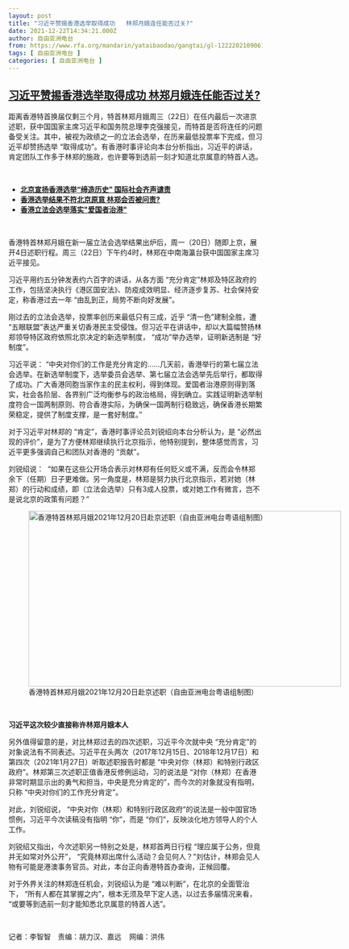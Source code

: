 ```yaml
---
layout: post
title: "习近平赞掦香港选举取得成功   林郑月娥连任能否过关?"
date: 2021-12-22T14:34:21.000Z
author: 自由亚洲电台
from: https://www.rfa.org/mandarin/yataibaodao/gangtai/gl-12222021090617.html
tags: [ 自由亚洲电台 ]
categories: [ 自由亚洲电台 ]
---
```

<!--1640183661000-->
[习近平赞掦香港选举取得成功   林郑月娥连任能否过关?](https://www.rfa.org/mandarin/yataibaodao/gangtai/gl-12222021090617.html)
------

<div>
<p></p><p>距离香港特首换届仅剩三个月，特首林郑月娥周三（22日）在任内最后一次进京述职，获中国国家主席习近平和国务院总理李克强接见，而特首是否将连任的问题备受关注。其中，被视为政绩之一的立法会选举，在历来最低投票率下完成，但习近平却赞扬选举 “取得成功”。有香港时事评论向本台分析指出，习近平的讲话，肯定团队工作多于林郑的施政，也许要等到选前一刻才知道北京属意的特首人选。</p><p><br/></p><ul><li><a href="https://www.rfa.org/mandarin/yataibaodao/gangtai/al-12202021134055.html"><strong>北京宣扬香港选举“缔造历史” 国际社会齐声谴责</strong></a></li><li><strong><a href="https://www.rfa.org/mandarin/yataibaodao/gangtai/ac-12202021070938.html">香港选举结果不符北京原意 林郑会否被问责?</a></strong></li><li><a href="https://www.rfa.org/mandarin/yataibaodao/gangtai/hcm1221a-12212021041046.html"><strong>香港立法会选举落实"爱国者治港"</strong> </a></li></ul><p><br/></p><p>香港特首林郑月娥在新一届立法会选举结果出炉后，周一（20日）随即上京，展开4日述职行程。周三（22日）下午约4时，林郑在中南海瀛台获中国国家主席习近平接见。</p><p>习近平用约五分钟发表约六百字的讲话，从各方面 “充分肯定”林郑及特区政府的工作，包括坚决执行《港区国安法》、防疫成效明显、经济逐步复苏、社会保持安定，称香港过去一年 “由乱到正，局势不断向好发展”。</p><p>刚过去的立法会选举，投票率创历来最低只有三成，近乎 “清一色”建制全胜，遭 “五眼联盟”表达严重关切香港民主受侵蚀。但习近平在讲话中，却以大篇幅赞扬林郑领导特区政府依照北京决定的新选举制度， “成功”举办选举，证明新选制是 “好制度”。</p><p>习近平说： “中央对你们的工作是充分肯定的‥‥‥几天前，香港举行的第七届立法会选举。在新选举制度下，选举委员会选举、第七届立法会选举先后举行，都取得了成功。广大香港同胞当家作主的民主权利，得到体现。爱国者治港原则得到落实，社会各阶层、各界别广泛均衡参与的政治格局，得到确立。实践证明新选举制度符合一国两制原则、符合香港实际，为确保一国两制行稳致远，确保香港长期繁荣稳定，提供了制度支撑，是一套好制度。”</p><p>对于习近平对林郑的 “肯定”，香港时事评论员刘锐绍向本台分析认为，是 “必然出现的评价”，是为了方便林郑继续执行北京指示，他特别提到，整体感觉而言，习近平更多强调自己和团队对香港的 “贡献”。</p><p>刘锐绍说：  “如果在这些公开场合表示对林郑有任何贬义或不满，反而会令林郑余下（任期）日子更难做。另一角度是，林郑是努力执行北京指示，若对她（林郑）的行动和成绩，即（立法会选举）只有3成人投票，或对她工作有微言，岂不是说北京的政策有问题？”</p><p><figure class="image-richtext image-inline captioned" style="width:620px;"><img alt="香港特首林郑月娥2021年12月20日赴京述职（自由亚洲电台粤语组制图）" height="349" src="https://www.rfa.org/mandarin/yataibaodao/gangtai/gl-12222021090617.html/gl1222.jpg/@@images/ccdc3995-51c4-40ac-b9f6-5479873fbc03.jpeg" title="gl1222.jpg" width="620"/><figcaption class="image-caption">香港特首林郑月娥2021年12月20日赴京述职（自由亚洲电台粤语组制图）</figcaption><small></small></figure> </p><p><strong>习近平这次较少直接称许林郑月娥本人</strong></p><p>另外值得留意的是，对比林郑过去的四次述职，习近平今次就中央 “充分肯定”的对象说法有不同表述。习近平在头两次（2017年12月15日、2018年12月17日）和第四次（2021年1月27日）听取述职报告时都是 “中央对你（林郑）和特别行政区政府”。林郑第三次述职正值香港反修例运动，习的说法是 “对你（林郑）在香港非常时期显示出的勇气和担当，中央是充分肯定的”，而今次的对象就没有指明，只称 “中央对你们的工作充分肯定”。</p><p>对此，刘锐绍说， “中央对你（林郑）和特别行政区政府”的说法是一般中国官场惯例，习近平今次读稿没有指明 “你”，而是 “你们”，反映淡化地方领导人的个人工作。</p><p>刘锐绍又指出，今次述职另一特别之处是，林郑首两日行程 “理应属于公务，但竟并无如常对外公开”， “究竟林郑出席什么活动？会见何人？”刘估计，林郑会见人物有可能是港澳事务官员。对此，本台正向香港特首办查询，正候回覆。</p><p>对于外界关注的林郑连任机会，刘锐绍认为是 “难以判断”，在北京的全面管治下， “所有人都在其掌握之内”，根本无须及早下定人选，以过去多届情况来看， “或要等到选前一刻才能知悉北京属意的特首人选”。</p><p><br/></p><p>记者：李智智　责编：胡力汉、嘉远    网编：洪伟</p>
</div>
